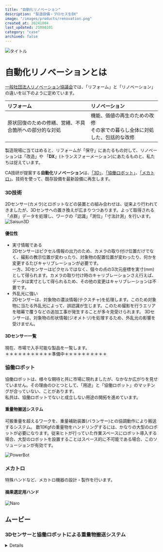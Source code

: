 ```yaml
---
title: "自動化リノベーション"
description: "製造設備・プロセスをDX"
image: "/images/products/renovation.png"
created_at: 20241004
last_updated: 21000101
category: "case"
archived: false
---
```


![タイトル](/images/products/renovation/title.png)

# 自動化リノベーションとは 

[一般社団法人リノベーション協議会](https://www.renovation.or.jp/)では、「リフォーム」と「リノベーション」の違いを以下のように定めています。

| リフォーム | リノベーション |
|:--|:--|
| 原状回復のための修繕、営繕、不具合箇所への部分的な対処 | 機能、価値の再生のための改修<br>その家での暮らし全体に対処した、包括的な改修 |

製造現場に当てはめると、リフォームが「保守」にあたるもの対して、リノベーションは「改造」や 「**DX**」(トランスフォーメーション)にあたるものと、私たちは捉えています。

CA技研が提案する**自動化リノベーション**は、[「3D」](#3D技術)、[「協働ロボット」](#協働ロボット)、[「メカトロ」](#メカトロ)、技術を使って、既存設備を最新設備に再生します。

### 3D技術

2Dセンサー(カメラ)とロボットなどの装置との組み合わせは、従来より行われてきましたが、3Dセンサへの置き換えが広まりつつあります。よって取得される「点群」データを処理し、ワークの「認識」「測位」「寸法計測」を行います。
![Saisun3D](/images/products/renovation/saisun3d.png)

#### 優位性
- 実寸情報である  
2Dセンサーはピクセル情報の出力のため、カメラの取り付け位置だけでなく、撮影の教示位置が変わったり、対象物の配置位置が変わったり、何かを変更するたびキャリブレーションが必要です。  
一方、3Dセンサーはピクセルではなく、個々の点の3次元座標を実寸(mm)として得られます。カメラの取り付け時のキャリブレーションさえ行えば、データは実寸として得られるため、その他の変更はキャリブレーションは不要です。
- 外乱光に強い  
2Dセンサーは、対象物の濃淡情報(テクスチャ)を処理します。このため対象物に当たる外乱光によって、誤認識が生じます。このため撮影を行うエリアを暗幕で覆うなどの追加工事が発生することが多々見受けられます。
3Dセンサーは、対象物の形状情報(ジオメトリ)を処理するため、外乱光の影響を受けません。

#### 3Dセンサー一覧  
現在、市場で入手可能な製品を一覧します。  
＊＊＊＊＊＊＊＊＊＊＊準備中＊＊＊＊＊＊＊＊＊＊

### 協働ロボット  

協働ロボットは、様々な期待と共に市場に現れましたが、なかなか広がりを見せていません。その理由のひとつとして、「用途」と「協働ロボット」のマッチングが合っていない、ことがあります。  
私共は、協働ロボットでないと成立しない用途の開拓を進めています。
#### 重量物搬送システム
可搬重量を超えるワークを、重量補助装置(バランサー)との協調動作により搬送するシステム。
数10Kgfの重量物をハンドリングするには、かなりの大型のロボットが必要になります。従来ヒトが行っていた作業スペースにロボット導入する場合、大型のロボットを設置することはスペース的に不可能である場合、このソリューションが有効です。

![PowerBot](/images/products/renovation/powerbot.png)

### メカトロ

特殊ハンドなど、メカトロ機器の設計・製作を行います。
#### 摘果選定用ハンド  
![Naro](/images/products/renovation/n_hand.png)
</details>

## ムービー
### 3Dセンサーと協働ロボットによる重量物搬送システム
<details>
「重量物搬送システム」と「3D認識・測位」技術を組み合わせて、バケット内のクランクシャフトを取り出し・搬送する装置です。

![CSP](/images/products/renovation/csp.png)

＊＊＊＊＊＊＊動画公開準備中＊＊＊＊＊＊＊＊
